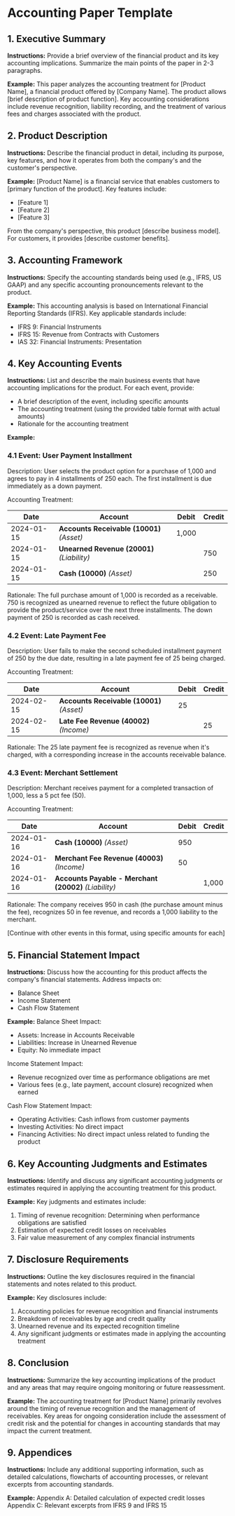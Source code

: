 # Accounting Paper Template

## 1. Executive Summary

**Instructions:** Provide a brief overview of the financial product and its key accounting implications. Summarize the main points of the paper in 2-3 paragraphs.

**Example:**
This paper analyzes the accounting treatment for [Product Name], a financial product offered by [Company Name]. The product allows [brief description of product function]. Key accounting considerations include revenue recognition, liability recording, and the treatment of various fees and charges associated with the product.

## 2. Product Description

**Instructions:** Describe the financial product in detail, including its purpose, key features, and how it operates from both the company's and the customer's perspective.

**Example:**
[Product Name] is a financial service that enables customers to [primary function of the product]. Key features include:

- [Feature 1]
- [Feature 2]
- [Feature 3]

From the company's perspective, this product [describe business model]. For customers, it provides [describe customer benefits].

## 3. Accounting Framework

**Instructions:** Specify the accounting standards being used (e.g., IFRS, US GAAP) and any specific accounting pronouncements relevant to the product.

**Example:**
This accounting analysis is based on International Financial Reporting Standards (IFRS). Key applicable standards include:

- IFRS 9: Financial Instruments
- IFRS 15: Revenue from Contracts with Customers
- IAS 32: Financial Instruments: Presentation

## 4. Key Accounting Events

**Instructions:** List and describe the main business events that have accounting implications for the product. For each event, provide:

- A brief description of the event, including specific amounts
- The accounting treatment (using the provided table format with actual amounts)
- Rationale for the accounting treatment

**Example:**

### 4.1 Event: User Payment Installment

Description: User selects the product option for a purchase of 1,000 and agrees to pay in 4 installments of 250 each. The first installment is due immediately as a down payment.

Accounting Treatment:

| Date | Account | Debit | Credit |
|------|---------|-----------|------------|
| 2024-01-15 | **Accounts Receivable (10001)** *(Asset)* | 1,000 | |
| 2024-01-15 | **Unearned Revenue (20001)** *(Liability)* | | 750 |
| 2024-01-15 | **Cash (10000)** *(Asset)* | | 250 |

Rationale: The full purchase amount of 1,000 is recorded as a receivable. 750 is recognized as unearned revenue to reflect the future obligation to provide the product/service over the next three installments. The down payment of 250 is recorded as cash received.

### 4.2 Event: Late Payment Fee

Description: User fails to make the second scheduled installment payment of 250 by the due date, resulting in a late payment fee of 25 being charged.

Accounting Treatment:

| Date | Account | Debit | Credit  |
|------|---------|-----------|------------|
| 2024-02-15 | **Accounts Receivable (10001)** *(Asset)* | 25 | |
| 2024-02-15 | **Late Fee Revenue (40002)** *(Income)* | | 25 |

Rationale: The 25 late payment fee is recognized as revenue when it's charged, with a corresponding increase in the accounts receivable balance.

### 4.3 Event: Merchant Settlement

Description: Merchant receives payment for a completed transaction of 1,000, less a 5 pct fee (50).

Accounting Treatment:

| Date | Account | Debit | Credit |
|------|---------|-----------|------------|
| 2024-01-16 | **Cash (10000)** *(Asset)* | 950 | |
| 2024-01-16 | **Merchant Fee Revenue (40003)** *(Income)* | 50 | |
| 2024-01-16 | **Accounts Payable - Merchant (20002)** *(Liability)* | | 1,000 |

Rationale: The company receives 950 in cash (the purchase amount minus the fee), recognizes 50 in fee revenue, and records a 1,000 liability to the merchant.

[Continue with other events in this format, using specific amounts for each]

## 5. Financial Statement Impact

**Instructions:** Discuss how the accounting for this product affects the company's financial statements. Address impacts on:

- Balance Sheet
- Income Statement
- Cash Flow Statement

**Example:**
Balance Sheet Impact:

- Assets: Increase in Accounts Receivable
- Liabilities: Increase in Unearned Revenue
- Equity: No immediate impact

Income Statement Impact:

- Revenue recognized over time as performance obligations are met
- Various fees (e.g., late payment, account closure) recognized when earned

Cash Flow Statement Impact:

- Operating Activities: Cash inflows from customer payments
- Investing Activities: No direct impact
- Financing Activities: No direct impact unless related to funding the product

## 6. Key Accounting Judgments and Estimates

**Instructions:** Identify and discuss any significant accounting judgments or estimates required in applying the accounting treatment for this product.

**Example:**
Key judgments and estimates include:

1. Timing of revenue recognition: Determining when performance obligations are satisfied
2. Estimation of expected credit losses on receivables
3. Fair value measurement of any complex financial instruments

## 7. Disclosure Requirements

**Instructions:** Outline the key disclosures required in the financial statements and notes related to this product.

**Example:**
Key disclosures include:

1. Accounting policies for revenue recognition and financial instruments
2. Breakdown of receivables by age and credit quality
3. Unearned revenue and its expected recognition timeline
4. Any significant judgments or estimates made in applying the accounting treatment

## 8. Conclusion

**Instructions:** Summarize the key accounting implications of the product and any areas that may require ongoing monitoring or future reassessment.

**Example:**
The accounting treatment for [Product Name] primarily revolves around the timing of revenue recognition and the management of receivables. Key areas for ongoing consideration include the assessment of credit risk and the potential for changes in accounting standards that may impact the current treatment.

## 9. Appendices

**Instructions:** Include any additional supporting information, such as detailed calculations, flowcharts of accounting processes, or relevant excerpts from accounting standards.

**Example:**
Appendix A: Detailed calculation of expected credit losses
Appendix C: Relevant excerpts from IFRS 9 and IFRS 15
